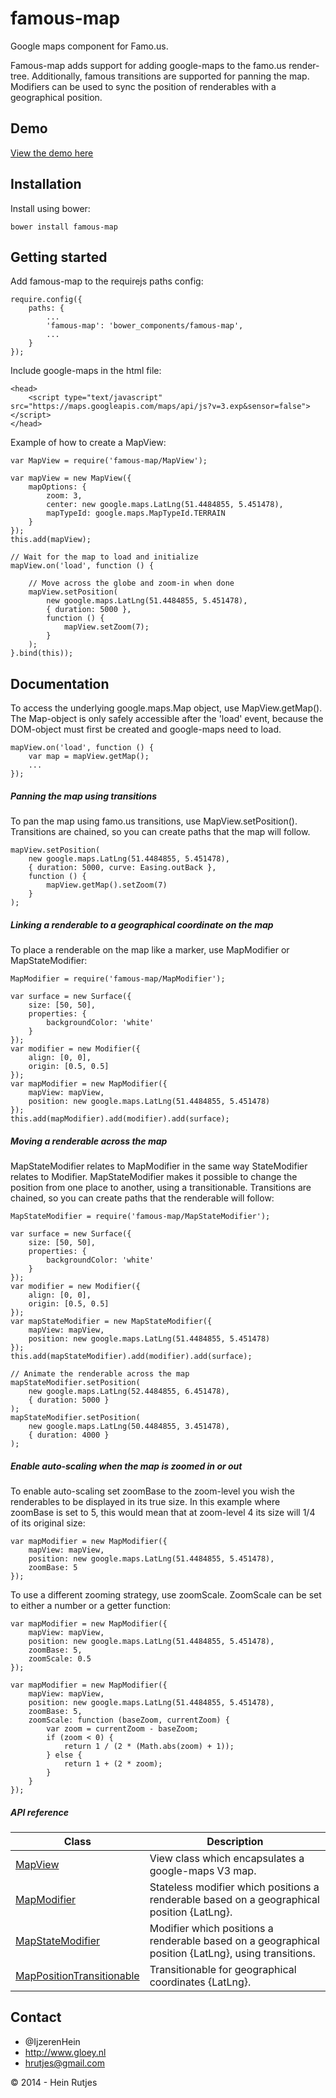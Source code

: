 famous-map
==========

Google maps component for Famo.us.

Famous-map adds support for adding google-maps to the famo.us render-tree. Additionally, famous transitions are supported for panning the map. Modifiers can be used to sync the position of renderables with a geographical position.


## Demo

[View the demo here](https://rawgit.com/IjzerenHein/famous-map/master/examples/demo/index.html)


## Installation

Install using bower:
	
	bower install famous-map
	
## Getting started

Add famous-map to the requirejs paths config:

	require.config({
    	paths: {
    		...
			'famous-map': 'bower_components/famous-map',
			...
	    }
	});
	
Include google-maps in the html file:

    <head>
        <script type="text/javascript" src="https://maps.googleapis.com/maps/api/js?v=3.exp&sensor=false"></script>
    </head>

Example of how to create a MapView:

    var MapView = require('famous-map/MapView');

    var mapView = new MapView({
    	mapOptions: {
	        zoom: 3,
    	    center: new google.maps.LatLng(51.4484855, 5.451478),
    	    mapTypeId: google.maps.MapTypeId.TERRAIN
    	}
    });
    this.add(mapView);
    
    // Wait for the map to load and initialize
    mapView.on('load', function () {
    
        // Move across the globe and zoom-in when done
        mapView.setPosition(
            new google.maps.LatLng(51.4484855, 5.451478),
            { duration: 5000 },
            function () {
        		mapView.setZoom(7);
           	}
        );
    }.bind(this));

## Documentation

To access the underlying google.maps.Map object, use MapView.getMap(). The Map-object
is only safely accessible after the 'load' event, because the DOM-object must first be created and google-maps need to load.

	mapView.on('load', function () {
		var map = mapView.getMap();
		...
	});

##### Panning the map using transitions

To pan the map using famo.us transitions, use MapView.setPosition().
Transitions are chained, so you can create paths that the map will follow.

	mapView.setPosition(
		new google.maps.LatLng(51.4484855, 5.451478),
		{ duration: 5000, curve: Easing.outBack },
		function () {
			mapView.getMap().setZoom(7)
		}
	);

##### Linking a renderable to a geographical coordinate on the map

To place a renderable on the map like a marker, use MapModifier or MapStateModifier:

	MapModifier = require('famous-map/MapModifier');
	
	var surface = new Surface({
		size: [50, 50],
		properties: {
			backgroundColor: 'white'
		}
	});
	var modifier = new Modifier({
		align: [0, 0],
        origin: [0.5, 0.5]
	});
	var mapModifier = new MapModifier({
        mapView: mapView,
		position: new google.maps.LatLng(51.4484855, 5.451478)
	});
	this.add(mapModifier).add(modifier).add(surface);

##### Moving a renderable across the map

MapStateModifier relates to MapModifier in the same way StateModifier relates to Modifier.
MapStateModifier makes it possible to change the position from one place to another, using
a transitionable. Transitions are chained, so you can create paths that the renderable will follow:

    MapStateModifier = require('famous-map/MapStateModifier');
	
	var surface = new Surface({
		size: [50, 50],
		properties: {
			backgroundColor: 'white'
		}
	});
	var modifier = new Modifier({
		align: [0, 0],
        origin: [0.5, 0.5]
	});
	var mapStateModifier = new MapStateModifier({
        mapView: mapView,
		position: new google.maps.LatLng(51.4484855, 5.451478)
	});
	this.add(mapStateModifier).add(modifier).add(surface);
    
    // Animate the renderable across the map
    mapStateModifier.setPosition(
        new google.maps.LatLng(52.4484855, 6.451478),
        { duration: 5000 }
    );
    mapStateModifier.setPosition(
        new google.maps.LatLng(50.4484855, 3.451478),
        { duration: 4000 }
    );

##### Enable auto-scaling when the map is zoomed in or out

To enable auto-scaling set zoomBase to the zoom-level you wish the renderables to be displayed in its true size. In this example where zoomBase is set to 5, this would mean that at zoom-level 4 its size will 1/4 of its original size:

	var mapModifier = new MapModifier({
        mapView: mapView,
		position: new google.maps.LatLng(51.4484855, 5.451478),
		zoomBase: 5
	});

To use a different zooming strategy, use zoomScale. ZoomScale can be set to either a number or a getter function:

	var mapModifier = new MapModifier({
        mapView: mapView,
		position: new google.maps.LatLng(51.4484855, 5.451478),
		zoomBase: 5,
		zoomScale: 0.5
	});
	
	var mapModifier = new MapModifier({
        mapView: mapView,
		position: new google.maps.LatLng(51.4484855, 5.451478),
		zoomBase: 5,
		zoomScale: function (baseZoom, currentZoom) {
			var zoom = currentZoom - baseZoom;
            if (zoom < 0) {
            	return 1 / (2 * (Math.abs(zoom) + 1));
            } else {
            	return 1 + (2 * zoom);
            }
		}
	});

##### API reference

|Class|Description|
|---|---|
|[MapView](docs/MapView.md)|View class which encapsulates a google-maps V3 map.|
|[MapModifier](docs/MapModifier.md)|Stateless modifier which positions a renderable based on a geographical position {LatLng}.|
|[MapStateModifier](docs/MapStateModifier.md)|Modifier which positions a renderable based on a geographical position {LatLng}, using transitions.|
|[MapPositionTransitionable](docs/MapPositionTransitionable.md)|Transitionable for geographical coordinates {LatLng}.

## Contact
- 	@IjzerenHein
- 	http://www.gloey.nl
- 	hrutjes@gmail.com

© 2014 - Hein Rutjes